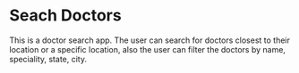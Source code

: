 # Seach Doctors

This is a doctor search app. The user can search for doctors closest to their location or a specific location, also the user can filter the doctors by name, speciality, state, city.